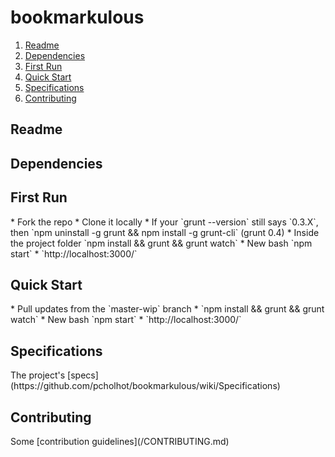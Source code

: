 # bookmarkulous

01. [Readme](#readme)
02. [Dependencies](#dependencies)
03. [First Run](#first-run)
04. [Quick Start](#quick-start)
05. [Specifications](#specs)
06. [Contributing](#contributing)

<h2 id="readme">Readme</h2>

<h2 id="dependencies">Dependencies</h2>

<h2 id="first-run">First Run</h2>
* Fork the repo
* Clone it locally
* If your `grunt --version` still says `0.3.X`, then `npm uninstall -g grunt && npm install -g grunt-cli` (grunt 0.4)
* Inside the project folder `npm install && grunt && grunt watch`
* New bash `npm start`
* `http://localhost:3000/`

<h2 id="quick-start">Quick Start</h2>
* Pull updates from the `master-wip` branch
* `npm install && grunt && grunt watch`
* New bash `npm start`
* `http://localhost:3000/`

<h2 id="specs">Specifications</h2>
The project's [specs](https://github.com/pcholhot/bookmarkulous/wiki/Specifications)

<h2 id="contributing">Contributing</h2>
Some [contribution guidelines](/CONTRIBUTING.md)
